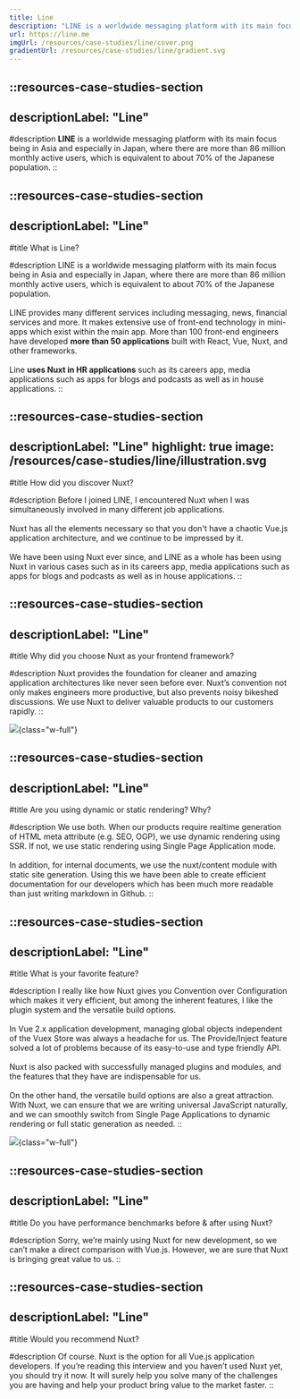 ```yaml
---
title: Line
description: "LINE is a worldwide messaging platform with its main focus being in Asia and especially in Japan."
url: https://line.me
imgUrl: /resources/case-studies/line/cover.png
gradientUrl: /resources/case-studies/line/gradient.svg
---
```


::resources-case-studies-section
---
descriptionLabel: "Line"
---

#description
**LINE** is a worldwide messaging platform with its main focus being in Asia and especially in Japan, where there are more than 86 million monthly active users, which is equivalent to about 70% of the Japanese population.
::

::resources-case-studies-section
---
descriptionLabel: "Line"
---

#title
What is Line?

#description
LINE is a worldwide messaging platform with its main focus being in Asia and especially in Japan, where there are more than 86 million monthly active users, which is equivalent to about 70% of the Japanese population.
<br><br>
LINE provides many different services including messaging, news, financial services and more. It makes extensive use of front-end technology in mini-apps which exist within the main app. More than 100 front-end engineers have developed **more than 50 applications** built with React, Vue, Nuxt, and other frameworks.
<br><br>
Line **uses Nuxt in HR applications** such as its careers app, media applications such as apps for blogs and podcasts as well as in house applications.
::

::resources-case-studies-section
---
descriptionLabel: "Line"
highlight: true
image: /resources/case-studies/line/illustration.svg
---

#title
How did you discover Nuxt?

#description
Before I joined LINE, I encountered Nuxt when I was simultaneously involved in many different job applications.
<br><br>
Nuxt has all the elements necessary so that you don't have a chaotic Vue.js application architecture, and we continue to be impressed by it.
<br><br>
We have been using Nuxt ever since, and LINE as a whole has been using Nuxt in various cases such as in its careers app, media applications such as apps for blogs and podcasts as well as in house applications.
::

::resources-case-studies-section
---
descriptionLabel: "Line"
---

#title
Why did you choose Nuxt as your frontend framework?

#description
Nuxt provides the foundation for cleaner and amazing application architectures like never seen before ever. Nuxt’s convention not only makes engineers more productive, but also prevents noisy bikeshed discussions. We use Nuxt to deliver valuable products to our customers rapidly.
::

![](/resources/case-studies/line/section1.png){class="w-full"}

::resources-case-studies-section
---
descriptionLabel: "Line"
---

#title
Are you using dynamic or static rendering? Why?

#description
We use both. When our products require realtime generation of HTML meta attribute (e.g. SEO, OGP), we use dynamic rendering using SSR. If not, we use static rendering using Single Page Application mode.
<br><br>
In addition, for internal documents, we use the nuxt/content module with static site generation. Using this we have been able to create efficient documentation for our developers which has been much more readable than just writing markdown in Github.
::

::resources-case-studies-section
---
descriptionLabel: "Line"
---

#title
What is your favorite feature?

#description
I really like how Nuxt gives you Convention over Configuration which makes it very efficient, but among the inherent features, I like the plugin system and the versatile build options.
<br><br>
In Vue 2.x application development, managing global objects independent of the Vuex Store was always a headache for us. The Provide/Inject feature solved a lot of problems because of its easy-to-use and type friendly API.
<br><br>
Nuxt is also packed with successfully managed plugins and modules, and the features that they have are indispensable for us.
<br><br>
On the other hand, the versatile build options are also a great attraction. With Nuxt, we can ensure that we are writing universal JavaScript naturally, and we can smoothly switch from Single Page Applications to dynamic rendering or full static generation as needed.
::

![](/resources/case-studies/line/section2.png){class="w-full"}

::resources-case-studies-section
---
descriptionLabel: "Line"
---

#title
Do you have performance benchmarks before & after using Nuxt?

#description
Sorry, we’re mainly using Nuxt for new development, so we can’t make a direct comparison with Vue.js. However, we are sure that Nuxt is bringing great value to us.
::

::resources-case-studies-section
---
descriptionLabel: "Line"
---

#title
Would you recommend Nuxt?

#description
Of course. Nuxt is the option for all Vue.js application developers. If you’re reading this interview and you haven’t used Nuxt yet, you should try it now. It will surely help you solve many of the challenges you are having and help your product bring value to the market faster.
::
